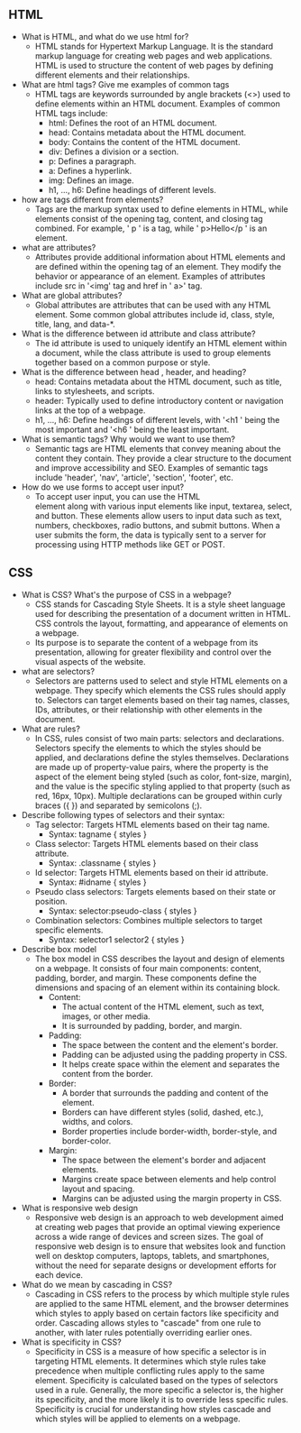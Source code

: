 ## HTML
- What is HTML, and what do we use html for?
	- HTML stands for Hypertext Markup Language. It is the standard markup language for creating web pages and web applications. HTML is used to structure the content of web pages by defining different elements and their relationships.
- What are html tags? Give me examples of common tags
	- HTML tags are keywords surrounded by angle brackets (<>) used to define elements within an HTML document. Examples of common HTML tags include:
		- html: Defines the root of an HTML document.
		- head: Contains metadata about the HTML document.
		- body: Contains the content of the HTML document.
		- div: Defines a division or a section.
		- p: Defines a paragraph.
		- a: Defines a hyperlink.
		- img: Defines an image.
		- h1, ..., h6: Define headings of different levels.
- how are tags different from elements?
	- Tags are the markup syntax used to define elements in HTML, while elements consist of the opening tag, content, and closing tag combined. For example, ' p ' is a tag, while ' p>Hello</p ' is an element.
- what are attributes?
	- Attributes provide additional information about HTML elements and are defined within the opening tag of an element. They modify the behavior or appearance of an element. Examples of attributes include src in '<img' tag and href in ' a>' tag.
- What are global attributes?
	- Global attributes are attributes that can be used with any HTML element. Some common global attributes include id, class, style, title, lang, and data-*.
- What is the difference between id attribute and class attribute?
	- The id attribute is used to uniquely identify an HTML element within a document, while the class attribute is used to group elements together based on a common purpose or style.
- What is the difference between head , header, and heading?
	- head: Contains metadata about the HTML document, such as title, links to stylesheets, and scripts.
	- header: Typically used to define introductory content or navigation links at the top of a webpage.
	- h1, ..., h6: Define headings of different levels, with '<h1 ' being the most important and '<h6 ' being the least important.
- What is semantic tags? Why would we want to use them?
	- Semantic tags are HTML elements that convey meaning about the content they contain. They provide a clear structure to the document and improve accessibility and SEO. Examples of semantic tags include 'header', 'nav', 'article', 'section', 'footer', etc.
- How do we use forms to accept user input?
	- To accept user input, you can use the HTML <form> element along with various input elements like input, textarea, select, and button. These elements allow users to input data such as text, numbers, checkboxes, radio buttons, and submit buttons. When a user submits the form, the data is typically sent to a server for processing using HTTP methods like GET or POST.


## CSS
- What is CSS? What's the purpose of CSS in a webpage?
	- CSS stands for Cascading Style Sheets. It is a style sheet language used for describing the presentation of a document written in HTML. CSS controls the layout, formatting, and appearance of elements on a webpage. 
	- Its purpose is to separate the content of a webpage from its presentation, allowing for greater flexibility and control over the visual aspects of the website.
- what are selectors?
	- Selectors are patterns used to select and style HTML elements on a webpage. They specify which elements the CSS rules should apply to. Selectors can target elements based on their tag names, classes, IDs, attributes, or their relationship with other elements in the document.
- What are rules?
	- In CSS, rules consist of two main parts: selectors and declarations. Selectors specify the elements to which the styles should be applied, and declarations define the styles themselves. Declarations are made up of property-value pairs, where the property is the aspect of the element being styled (such as color, font-size, margin), and the value is the specific styling applied to that property (such as red, 16px, 10px). Multiple declarations can be grouped within curly braces ({ }) and separated by semicolons (;).
- Describe following types of selectors and their syntax:
	- Tag selector: Targets HTML elements based on their tag name.
		- Syntax: tagname { styles }
	- Class selector: Targets HTML elements based on their class attribute.
		- Syntax: .classname { styles }
	- Id selector: Targets HTML elements based on their id attribute.
		- Syntax: #idname { styles }
	- Pseudo class selectors: Targets elements based on their state or position.
		- Syntax: selector:pseudo-class { styles }
	- Combination selectors: Combines multiple selectors to target specific elements.
		- Syntax: selector1 selector2 { styles }
- Describe box model
	- The box model in CSS describes the layout and design of elements on a webpage. It consists of four main components: content, padding, border, and margin. These components define the dimensions and spacing of an element within its containing block.
		- Content:
			- The actual content of the HTML element, such as text, images, or other media.
			- It is surrounded by padding, border, and margin.
		- Padding:
			- The space between the content and the element's border.
			- Padding can be adjusted using the padding property in CSS.
			- It helps create space within the element and separates the content from the border.
		- Border:
			- A border that surrounds the padding and content of the element.
			- Borders can have different styles (solid, dashed, etc.), widths, and colors.
			- Border properties include border-width, border-style, and border-color.
		- Margin:
			- The space between the element's border and adjacent elements.
			- Margins create space between elements and help control layout and spacing.
			- Margins can be adjusted using the margin property in CSS.
- What is responsive web design
	- Responsive web design is an approach to web development aimed at creating web pages that provide an optimal viewing experience across a wide range of devices and screen sizes. The goal of responsive web design is to ensure that websites look and function well on desktop computers, laptops, tablets, and smartphones, without the need for separate designs or development efforts for each device.
- What do we mean by cascading in CSS?
	- Cascading in CSS refers to the process by which multiple style rules are applied to the same HTML element, and the browser determines which styles to apply based on certain factors like specificity and order. Cascading allows styles to "cascade" from one rule to another, with later rules potentially overriding earlier ones.
- What is specificity in CSS?
	- Specificity in CSS is a measure of how specific a selector is in targeting HTML elements. It determines which style rules take precedence when multiple conflicting rules apply to the same element. Specificity is calculated based on the types of selectors used in a rule. Generally, the more specific a selector is, the higher its specificity, and the more likely it is to override less specific rules. Specificity is crucial for understanding how styles cascade and which styles will be applied to elements on a webpage.

